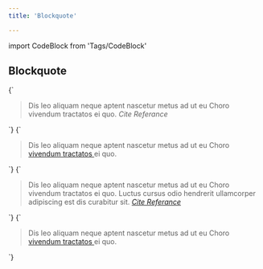 ```yaml
---
title: 'Blockquote'

---
```


import CodeBlock from 'Tags/CodeBlock'

## Blockquote

<CodeBlock reactLive hideCode caption="Default Blockquote">
{`
<blockquote data-dnb-test="blockquote-default" className="dnb-blockquote">
  Dis leo aliquam neque aptent nascetur metus ad ut eu Choro vivendum tractatos ei quo.
  <cite>Cite Referance</cite>
</blockquote>
`}
</CodeBlock>

<CodeBlock reactLive hideCode caption="Blockquote with graphics on top">
{`
<blockquote data-dnb-test="blockquote-top" className="dnb-blockquote dnb-blockquote--top">
  Dis leo aliquam neque aptent nascetur metus ad ut eu Choro
  <a className="dnb-anchor" href="/uilib/elements#blockquote">
    vivendum tractatos
  </a> ei quo.
</blockquote>
`}
</CodeBlock>

<CodeBlock reactLive hideCode caption="Blockquote with transparent background (`no-background`)">
{`
<blockquote data-dnb-test="blockquote-no-background" className="dnb-blockquote dnb-blockquote--no-background">
  Dis leo aliquam neque aptent nascetur metus ad ut eu Choro vivendum tractatos ei quo. Luctus cursus odio hendrerit ullamcorper adipiscing est dis curabitur sit.

  <cite>
    <a className="dnb-anchor" href="/uilib/elements#blockquote" target="_blank">
      Cite Referance
    </a>
  </cite>
</blockquote>
`}
</CodeBlock>

<CodeBlock reactLive hideCode caption="Blockquote with transparent background and graphics on top">
{`
<blockquote data-dnb-test="blockquote-top-no-background" className="dnb-blockquote dnb-blockquote--no-background dnb-blockquote--top">
  Dis leo aliquam neque aptent nascetur metus ad ut eu Choro
  <a className="dnb-anchor" href="/uilib/elements#blockquote">
    vivendum tractatos
  </a> ei quo.
</blockquote>
`}
</CodeBlock>
